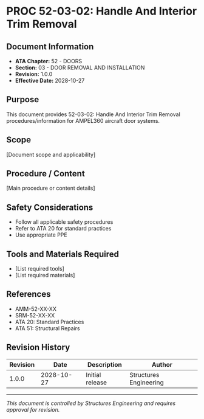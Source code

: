 # PROC 52-03-02: Handle And Interior Trim Removal

## Document Information

- **ATA Chapter:** 52 - DOORS
- **Section:** 03 - DOOR REMOVAL AND INSTALLATION
- **Revision:** 1.0.0
- **Effective Date:** 2028-10-27

## Purpose

This document provides 52-03-02: Handle And Interior Trim Removal procedures/information for AMPEL360 aircraft door systems.

## Scope

[Document scope and applicability]

## Procedure / Content

[Main procedure or content details]

## Safety Considerations

- Follow all applicable safety procedures
- Refer to ATA 20 for standard practices
- Use appropriate PPE

## Tools and Materials Required

- [List required tools]
- [List required materials]

## References

- AMM-52-XX-XX
- SRM-52-XX-XX
- ATA 20: Standard Practices
- ATA 51: Structural Repairs

## Revision History

| Revision | Date       | Description    | Author                 |
|----------|------------|----------------|------------------------|
| 1.0.0    | 2028-10-27 | Initial release| Structures Engineering |

---

*This document is controlled by Structures Engineering and requires approval for revision.*
